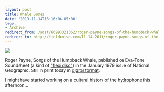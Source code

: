 ```yaml
---
layout: post 
title: Whale Songs
date: '2013-11-14T16:16:06-05:00' 
tags: 
- Archive 
redirect_from: /post/66993321362/roger-payne-songs-of-the-humpback-whale/
redirect_to: http://fieldnoise.com/11-14-2013/roger-payne-songs-of-the-humpback-whale.html
---
```


![](http://d.pr/Hifx+)

Roger Payne, Songs of the Humpback Whale, published on Eva-Tone Soundsheet (a kind of ["flexi disc"][1]) in the January 1979 issue of National Geographic. Still in print today in [digital format][2].

I might have started working on a cultural history of the hydrophone this afternoon…

[1]: http://en.wikipedia.org/wiki/Flexi_disc
[2]: http://www.amazon.com/Songs-Humpback-Whale-Whales/dp/B000ZN2EYM/ref=tmm_other_meta_binding_title_0?ie=UTF8&amp;qid=1384463594&amp;sr=8-3
  
